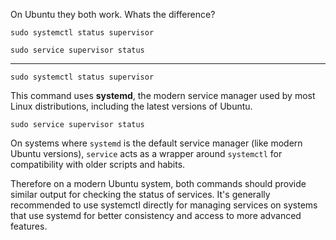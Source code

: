 
On Ubuntu they both work. Whats the difference?

`sudo systemctl status supervisor` 

`sudo service supervisor status` 


---

`sudo systemctl status supervisor` 

This command uses **systemd**, the modern service manager used by most Linux distributions, including the latest versions of Ubuntu.

`sudo service supervisor status` 

On systems where `systemd` is the default service manager (like modern Ubuntu versions), `service` acts as a wrapper around `systemctl` for compatibility with older scripts and habits.  

Therefore on a modern Ubuntu system, both commands should provide similar output for checking the status of services. It's generally recommended to use systemctl directly for managing services on systems that use systemd for better consistency and access to more advanced features.